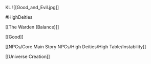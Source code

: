 KL
![[Good_and_Evil.jpg]]

#HighDeities

[[The Warden (Balance)]]

[[Good]]


[[NPCs/Core Main Story NPCs/High Deities/High Table/Instability]]

[[Universe Creation]]
